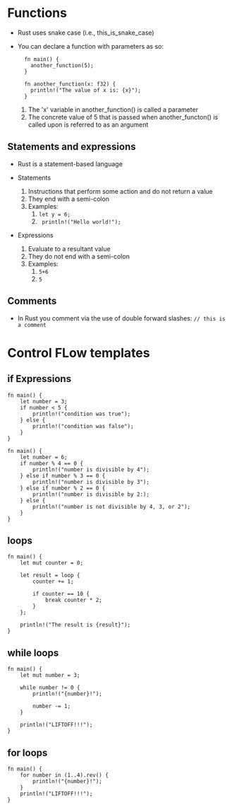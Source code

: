 # Functions

* Rust uses snake case (i.e., this_is_snake_case)

* You can declare a function with parameters as so:
  ```
    fn main() {
      another_function(5);
    }

    fn another_function(x: f32) {
      println!("The value of x is: {x}");
    }
  ```
  1. The 'x' variable in another_function() is called a parameter
  2. The concrete value of 5 that is passed when another_functon() is called upon is referred to as an argument

## Statements and expressions

* Rust is a statement-based language

* Statements
  1. Instructions that perform some action and do not return a value
  2. They end with a semi-colon
  3. Examples:
     1. ```let y = 6;```
     2. ``` println!("Hello world!");```

* Expressions
  1. Evaluate to a resultant value 
  2. They do not end with a semi-colon
  3. Examples:
     1. ```5+6```
     2. ```5```

## Comments

* In Rust you comment via the use of double forward slashes: ```// this is a comment```




# Control FLow templates

##  if Expressions

```
fn main() { 
	let number = 3; 
	if number < 5 { 
		println!("condition was true"); 
	} else { 
		println!("condition was false"); 
	} 
}
```

```
fn main() {
	let number = 6;
	if number % 4 == 0 {
		println!("number is divisible by 4");
	} else if number % 3 == 0 {
		println!("number is divisible by 3");
	} else if number % 2 == 0 {
		println!("number is divisible by 2:);
	} else {
		println!("number is not divisible by 4, 3, or 2");
	}
}
```



## loops

```
fn main() {
	let mut counter = 0;

	let result = loop {
		counter += 1;

		if counter == 10 {
			break counter * 2;
		}
	};

	println!("The result is {result}");
}
```



## while loops

```
fn main() {
	let mut number = 3;
	
	while number != 0 {
		println!("{number}!");

		number -= 1;
	}

	println!("LIFTOFF!!!");
}
```



## for loops

```
fn main() {
	for number in (1..4).rev() {
		println!("{number}!");
	}
	println!("LIFTOFF!!!");
}
```
